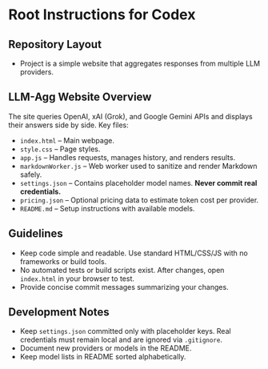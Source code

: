 # Root Instructions for Codex

## Repository Layout
- Project is a simple website that aggregates responses from multiple LLM providers.

## LLM-Agg Website Overview
The site queries OpenAI, xAI (Grok), and Google Gemini APIs and displays their answers side by side. Key files:

- `index.html` – Main webpage.
- `style.css` – Page styles.
- `app.js` – Handles requests, manages history, and renders results.
- `markdownWorker.js` – Web worker used to sanitize and render Markdown safely.
- `settings.json` – Contains placeholder model names. **Never commit real credentials.**
- `pricing.json` – Optional pricing data to estimate token cost per provider.
- `README.md` – Setup instructions with available models.

## Guidelines
- Keep code simple and readable. Use standard HTML/CSS/JS with no frameworks or build tools.
- No automated tests or build scripts exist. After changes, open `index.html` in your browser to test.
- Provide concise commit messages summarizing your changes.

## Development Notes
- Keep `settings.json` committed only with placeholder keys. Real credentials must remain local and are ignored via `.gitignore`.
- Document new providers or models in the README.
- Keep model lists in README sorted alphabetically.
